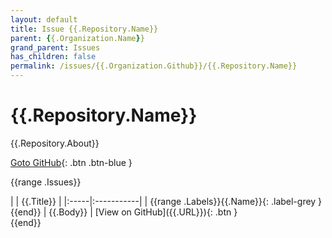 ```yaml
---
layout: default
title: Issue {{.Repository.Name}}
parent: {{.Organization.Name}}
grand_parent: Issues
has_children: false
permalink: /issues/{{.Organization.Github}}/{{.Repository.Name}}
---
```


# {{.Repository.Name}}

{{.Repository.About}}

[Goto GitHub]({{.Repository.Link}}){: .btn .btn-blue }

{{range .Issues}}
<div class="code-example" markdown="1">
| | {{.Title}} |
|:-----|:-----------|
| {{range .Labels}}{{.Name}}{: .label-grey }{{end}} | {{.Body}} |
[View on GitHub]({{.URL}}){: .btn }
</div>
{{end}}
